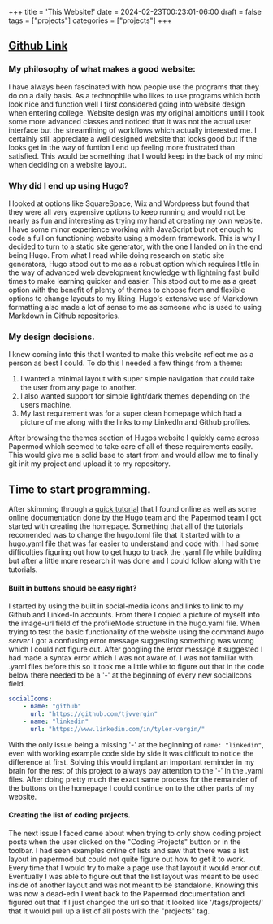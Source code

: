 +++
title = 'This Website!'
date = 2024-02-23T00:23:01-06:00
draft = false
tags = ["projects"]
categories = ["projects"]
+++
## [Github Link](https://github.com/tjvvergin/myportfolio)
### My philosophy of what makes a good website:
I have always been fascinated with how people use the programs that they do on a daily basis. As a technophile who likes to use programs which both look nice and function well I first considered going into website design when entering college. Website design was my original ambitions until I took some more advanced classes and noticed that it was not the actual user interface but the streamlining of workflows which actually interested me. I certainly still appreciate a well designed website that looks good but if the looks get in the way of funtion I end up feeling more frustrated than satisfied. This would be something that I would keep in the back of my mind when deciding on a website layout.
### Why did I end up using Hugo?
 I looked at options like SquareSpace, Wix and Wordpress but found that they were all very expensive options to keep running and would not be nearly as fun and interesting as trying my hand at creating my own website. I have some minor experience working with JavaScript but not enough to code a full on functioning website using a modern framework. This is why I decided to turn to a static site generator, with the one I landed on in the end being Hugo. From what I read while doing research on static site generators, Hugo stood out to me as a robust option which requires little in the way of advanced web development knowledge with lightning fast build times to make learning quicker and easier. This stood out to me as a great option with the benefit of plenty of themes to choose from and flexible options to change layouts to my liking. Hugo's extensive use of Markdown formatting also made a lot of sense to me as someone who is used to using Markdown in Github repositories. 
### My design decisions.
I knew coming into this that I wanted to make this website reflect me as a person as best I could. To do this I needed a few things from a theme: 
1. I wanted a minimal layout with super simple navigation that could take the user from any page to another. 
2. I also wanted support for simple light/dark themes depending on the users machine. 
3. My last requirement was for a super clean homepage which had a picture of me along with the links to my LinkedIn and Github profiles.

After browsing the themes section of Hugos website I quickly came across Papermod which seemed to take care of all of these requirements easily. This would give me a solid base to start from and would allow me to finally git init my project and upload it to my repository.
## Time to start programming.
After skimming through a [quick tutorial](https://www.youtube.com/watch?v=hjD9jTi_DQ4) that I found online as well as some online documentation done by the Hugo team and the Papermod team I got started with creating the homepage. Something that all of the tutorials recomended was to change the hugo.toml file that it started with to a hugo.yaml file that was far easier to understand and code with. I had some difficulties figuring out how to get hugo to track the .yaml file while building but after a little more research it was done and I could follow along with the tutorials.

#### Built in buttons should be easy right?
I started by using the built in social-media icons and links to link to my Github and Linked-In accounts. From there I copied a picture of myself into the image-url field of the profileMode structure in the hugo.yaml file. When trying to test the basic functionality of the website using the command *hugo server* I got a confusing error message suggesting something was wrong which I could not figure out. After googling the error message it suggested I had made a syntax error which I was not aware of. I was not familiar with .yaml files before this so it took me a little while to figure out that in the code below there needed to be a '-' at the beginning of every new socialIcons field. 
```yaml
socialIcons: 
    - name: "github"
      url: "https://github.com/tjvvergin"
    - name: "linkedin"
      url: "https://www.linkedin.com/in/tyler-vergin/"
```
With the only issue being a missing '-' at the beginning of `name: "linkedin"`, even with working example code side by side it was difficult to notice the difference at first. Solving this would implant an important reminder in my brain for the rest of this project to always pay attention to the '-' in the .yaml files. After doing pretty much the exact same process for the remainder of the buttons on the homepage I could continue on to the other parts of my website. 

#### Creating the list of coding projects.
The next issue I faced came about when trying to only show coding project posts when the user clicked on the "Coding Projects" button or in the toolbar. I had seen examples online of lists and saw that there was a list layout in papermod but could not quite figure out how to get it to work. Every time that I would try to make a page use that layout it would error out. Eventually I was able to figure out that the list layout was meant to be used inside of another layout and was not meant to be standalone. Knowing this was now a dead-edn I went back to the Papermod documentation and figured out that if I just changed the url so that it looked like '/tags/projects/' that it would pull up a list of all posts with the "projects" tag. 



